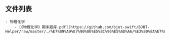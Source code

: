 

## 文件列表

    - 物理化学
        - [《物理化学》期末题库.pdf](https://github.com/bjut-swift/BJUT-Helper/raw/master/./%E7%89%A9%E7%90%86%E5%8C%96%E5%AD%A6/%E3%80%8A%E7%89%A9%E7%90%86%E5%8C%96%E5%AD%A6%E3%80%8B%E6%9C%9F%E6%9C%AB%E9%A2%98%E5%BA%93.pdf)

